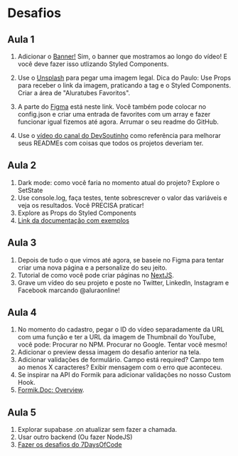 # Desafios

## Aula 1

1. Adicionar o [Banner!](https://www.figma.com/file/1acrju7CLwHkSh6e7xEk9h/Aluratube?node-id=5%3A2) Sim, o banner que mostramos ao longo do vídeo! E você deve fazer isso utlizando Styled Components.

2. Use o [Unsplash](https://unsplash.com/) para pegar uma imagem legal.
   Dica do Paulo: Use Props para receber o link da imagem, praticando a tag e o Styled Components.
   Criar a área de "Aluratubes Favoritos".

3. A parte do [Figma](https://www.figma.com/file/1acrju7CLwHkSh6e7xEk9h/Aluratube?node-id=5%3A2) está neste link.
   Você também pode colocar no config.json e criar uma entrada de favorites com um array e fazer funcionar igual fizemos até agora.
   Arrumar o seu readme do GitHub.

4. Use o [vídeo do canal do DevSoutinho](https://www.youtube.com/watch?v=yMRSDdifGW8) como referência para melhorar seus READMEs com coisas que todos os projetos deveriam ter.

## Aula 2

1. Dark mode: como você faria no momento atual do projeto?
   Explore o SetState
2. Use console.log, faça testes, tente sobrescrever o valor das variáveis e veja os resultados. Você PRECISA praticar!
3. Explore as Props do Styled Components
4. [Link da documentação com exemplos](https://styled-components.com/docs/basics#adapting-based-on-props)

## Aula 3

1. Depois de tudo o que vimos até agora, se baseie no Figma para tentar criar uma nova página e a personalize do seu jeito.
2. Tutorial de como você pode criar páginas no [NextJS](https://nextjs.org/docs/basic-features/pages).
3. Grave um vídeo do seu projeto e poste no Twitter, LinkedIn, Instagram e Facebook marcando @aluraonline!

## Aula 4

1. No momento do cadastro, pegar o ID do vídeo separadamente da URL com uma função e ter a URL da imagem de Thumbnail do YouTube, você pode:
   Procurar no NPM.
   Procurar no Google.
   Tentar você mesmo!
2. Adicionar o preview dessa imagem do desafio anterior na tela.
3. Adicionar validações de formulário.
   Campo está required?
   Campo tem ao menos X caracteres?
   Exibir mensagem com o erro que aconteceu.
4. Se inspirar na API do Formik para adicionar validações no nosso Custom Hook.
5. [Formik.Doc: Overview](https://formik.org/docs/overview).

## Aula 5

1. Explorar supabase .on atualizar sem fazer a chamada.
2. Usar outro backend (Ou fazer NodeJS)
3. [Fazer os desafios do 7DaysOfCode](https://7daysofcode.io/)
